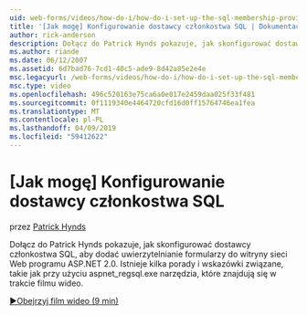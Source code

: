 ```yaml
---
uid: web-forms/videos/how-do-i/how-do-i-set-up-the-sql-membership-provider
title: '[Jak mogę] Konfigurowanie dostawcy członkostwa SQL | Dokumentacja firmy Microsoft'
author: rick-anderson
description: Dołącz do Patrick Hynds pokazuje, jak skonfigurować dostawcy członkostwa SQL, aby dodać uwierzytelnianie formularzy do witryny sieci Web programu ASP.NET 2.0. Istnieje kilka porada...
ms.author: riande
ms.date: 06/12/2007
ms.assetid: 6d7bad76-7cd1-40c5-ade9-8d42a85e2e4e
msc.legacyurl: /web-forms/videos/how-do-i/how-do-i-set-up-the-sql-membership-provider
msc.type: video
ms.openlocfilehash: 496c520163e75ca6a0e017e2459daa025f33f481
ms.sourcegitcommit: 0f1119340e4464720cfd16d0ff15764746ea1fea
ms.translationtype: MT
ms.contentlocale: pl-PL
ms.lasthandoff: 04/09/2019
ms.locfileid: "59412622"
---
```

# <a name="how-do-i-set-up-the-sql-membership-provider"></a>[Jak mogę] Konfigurowanie dostawcy członkostwa SQL

przez [Patrick Hynds](https://twitter.com/patrickhynds)

Dołącz do Patrick Hynds pokazuje, jak skonfigurować dostawcy członkostwa SQL, aby dodać uwierzytelnianie formularzy do witryny sieci Web programu ASP.NET 2.0. Istnieje kilka porady i wskazówki związane, takie jak przy użyciu aspnet\_regsql.exe narzędzia, które znajdują się w trakcie filmu wideo.

[&#9654;Obejrzyj film wideo (9 min)](https://channel9.msdn.com/Blogs/ASP-NET-Site-Videos/how-do-i-set-up-the-sql-membership-provider)
